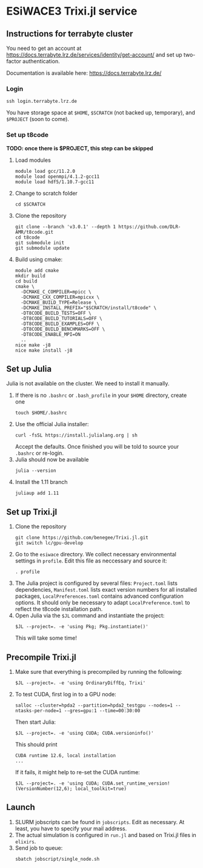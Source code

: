 # ESiWACE3 Trixi.jl service

## Instructions for terrabyte cluster

You need to get an account at https://docs.terrabyte.lrz.de/services/identity/get-account/
and set up two-factor authentication.

Documentation is available here: https://docs.terrabyte.lrz.de/

### Login
```shell
ssh login.terrabyte.lrz.de
```
You have storage space at `$HOME`, `$SCRATCH` (not backed up, temporary), and `$PROJECT`
(soon to come).

### Set up t8code

**TODO: once there is $PROJECT, this step can be skipped**

1. Load modules
   ```shell
   module load gcc/11.2.0
   module load openmpi/4.1.2-gcc11
   module load hdf5/1.10.7-gcc11
   ```
2. Change to scratch folder
   ```shell
   cd $SCRATCH
   ```
3. Clone the repository
   ```shell
   git clone --branch 'v3.0.1' --depth 1 https://github.com/DLR-AMR/t8code.git
   cd t8code
   git submodule init
   git submodule update
   ```
4. Build using cmake:
   ```shell
   module add cmake
   mkdir build
   cd build
   cmake \
     -DCMAKE_C_COMPILER=mpicc \
     -DCMAKE_CXX_COMPILER=mpicxx \
     -DCMAKE_BUILD_TYPE=Release \
     -DCMAKE_INSTALL_PREFIX="$SCRATCH/install/t8code" \
     -DT8CODE_BUILD_TESTS=OFF \
     -DT8CODE_BUILD_TUTORIALS=OFF \
     -DT8CODE_BUILD_EXAMPLES=OFF \
     -DT8CODE_BUILD_BENCHMARKS=OFF \
     -DT8CODE_ENABLE_MPI=ON
     ..
   nice make -j8
   nice make install -j8
   ```

## Set up Julia
Julia is not available on the cluster. We need to install it manually.
1. If there is no `.bashrc` or `.bash_profile` in your `$HOME` directory, create one
   ```
   touch $HOME/.bashrc
   ```
2. Use the official Julia installer:
   ```shell 
   curl -fsSL https://install.julialang.org | sh
   ```
   Accept the defaults. Once finished you will be told to source your `.bashrc` or re-login.
3. Julia should now be available
   ```shell
   julia --version
   ```
4. Install the 1.11 branch
   ```shell
   juliaup add 1.11
   ```

## Set up Trixi.jl
1. Clone the repository
   ```shell
   git clone https://github.com/benegee/Trixi.jl.git
   git switch lc/gpu-develop
   ```
2. Go to the `esiwace` directory. We collect necessary environmental settings in
   `profile`. Edit this file as neccessary and source it:
   ```shell
   . profile
   ```
3. The Julia project is configured by several files: `Project.toml` lists dependencies,
   `Manifest.toml` lists exact version numbers for all installed packages,
   `LocalPreferences.toml` contains advanced configuration options.
   It should only be necessary to adapt `LocalPreference.toml` to reflect the t8code
   installation path.
4. Open Julia via the `$JL` command and instantiate the project:
   ```shell
   $JL --project=. -e 'using Pkg; Pkg.instantiate()'
   ```
   This will take some time!


## Precompile Trixi.jl
1. Make sure that everything is precompiled by running the following:
   ```shell
   $JL --project=. -e 'using OrdinaryDiffEq, Trixi'
   ```
2. To test CUDA, first log in to a GPU node:
   ```shell
   salloc --cluster=hpda2 --partition=hpda2_testgpu --nodes=1 --ntasks-per-node=1 --gres=gpu:1 --time=00:30:00
   ```
   Then start Julia:
   ```shell
   $JL --project=. -e 'using CUDA; CUDA.versioninfo()'
   ```
   This should print
   ```
   CUDA runtime 12.6, local installation
   ...
   ```
   If it fails, it might help to re-set the CUDA runtime:
   ```shell
   $JL --project=. -e 'using CUDA; CUDA.set_runtime_version!(VersionNumber(12,6); local_toolkit=true)
   ```
   <!--
   pkg = Base.PkgId(Base.UUID("76a88914-d11a-5bdc-97e0-2f5a05c973a2"), "CUDA_Runtime_jll")
   Base.compilecache(pkg)
   -->


## Launch
1. SLURM jobscripts can be found in `jobscripts`. Edit as necessary. At least, you have to
   specify your mail address.
2. The actual simulation is configured in `run.jl` and based on Trixi.jl files in `elixirs`.
3. Send job to queue:
   ```shell
   sbatch jobscript/single_node.sh
   ```
